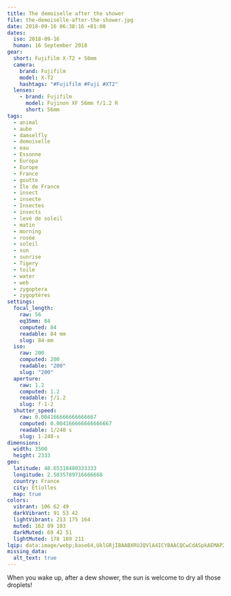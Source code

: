 ```yaml
---
title: The demoiselle after the shower
file: the-demoiselle-after-the-shower.jpg
date: 2018-09-16 06:38:16 +01:00
dates:
  iso: 2018-09-16
  human: 16 September 2018
gear:
  short: Fujifilm X-T2 + 56mm
  camera:
    brand: Fujifilm
    model: X-T2
    hashtags: "#Fujifilm #Fuji #XT2"
  lenses:
    - brand: Fujifilm
      model: Fujinon XF 56mm f/1.2 R
      short: 56mm
tags:
  - animal
  - aube
  - damselfly
  - demoiselle
  - eau
  - Essonne
  - Europa
  - Europe
  - France
  - goutte
  - Ile de France
  - insect
  - insecte
  - Insectes
  - insects
  - levé de soleil
  - matin
  - morning
  - rosée
  - soleil
  - sun
  - sunrise
  - Tigery
  - toile
  - water
  - web
  - zygoptera
  - zygoptères
settings:
  focal_length:
    raw: 56
    eq35mm: 84
    computed: 84
    readable: 84 mm
    slug: 84-mm
  iso:
    raw: 200
    computed: 200
    readable: "200"
    slug: "200"
  aperture:
    raw: 1.2
    computed: 1.2
    readable: ƒ/1.2
    slug: f-1-2
  shutter_speed:
    raw: 0.004166666666666667
    computed: 0.004166666666666667
    readable: 1/240 s
    slug: 1-240-s
dimensions:
  width: 3500
  height: 2333
geo:
  latitude: 48.65318480333333
  longitude: 2.5035789716666668
  country: France
  city: Étiolles
  map: true
colors:
  vibrant: 106 62 49
  darkVibrant: 91 53 42
  lightVibrant: 213 175 164
  muted: 162 89 103
  darkMuted: 69 42 51
  lightMuted: 178 189 211
lqip: data:image/webp;base64,UklGRjIBAABXRUJQVlA4ICYBAACQCwCdASpkAEMAP22cwli0vqcqNRWaq9AtiWcGcA1iRIU2zFE6Jhux00w4aElyimOXJmnbtAbkQ1qa+wDYcCCygQmHsztxO9U4vIzGae0e+6J2TxKArB/O7AmZwzA3y/8helGxhgD+zzsZ7MtyyHBaNvjIu6hCvan1WuBTHEF+rT+V8XNahHYOZt7Kd/fadJw1tzc8nTD+Zj6zjTsKsGzrctzBmp0a9m3mECYprGQcRxWPZGQlQAyE9Yn+GG6bG8xoDJkUY6jxYnOO/3sgj7flrUij1Jp67eubrIEvh9tR5KZd7acREJ9ZQBSskZjTnTmzmvLya1/GYYQ4I3LGDGAzy4/taXxuXQCPseoyDDbfI9fIvJRMhmyl26sDZUkqnXNnX7OKAAA=
missing_data:
  alt_text: true
---
```


When you wake up, after a dew shower, the sun is welcome to dry all those droplets!
